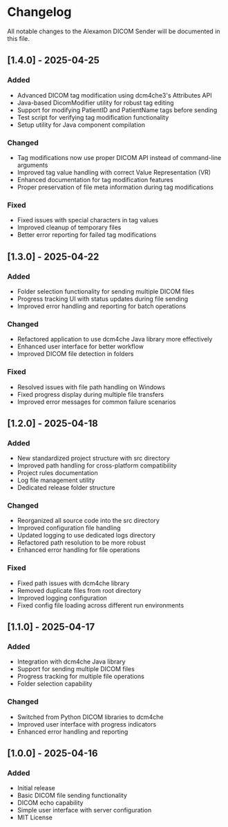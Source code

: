 # Changelog

All notable changes to the Alexamon DICOM Sender will be documented in this file.

## [1.4.0] - 2025-04-25

### Added
- Advanced DICOM tag modification using dcm4che3's Attributes API
- Java-based DicomModifier utility for robust tag editing
- Support for modifying PatientID and PatientName tags before sending
- Test script for verifying tag modification functionality
- Setup utility for Java component compilation

### Changed
- Tag modifications now use proper DICOM API instead of command-line arguments
- Improved tag value handling with correct Value Representation (VR)
- Enhanced documentation for tag modification features
- Proper preservation of file meta information during tag modifications

### Fixed
- Fixed issues with special characters in tag values
- Improved cleanup of temporary files
- Better error reporting for failed tag modifications

## [1.3.0] - 2025-04-22

### Added
- Folder selection functionality for sending multiple DICOM files
- Progress tracking UI with status updates during file sending
- Improved error handling and reporting for batch operations

### Changed
- Refactored application to use dcm4che Java library more effectively
- Enhanced user interface for better workflow
- Improved DICOM file detection in folders

### Fixed
- Resolved issues with file path handling on Windows
- Fixed progress display during multiple file transfers
- Improved error messages for common failure scenarios

## [1.2.0] - 2025-04-18

### Added
- New standardized project structure with src directory
- Improved path handling for cross-platform compatibility
- Project rules documentation
- Log file management utility
- Dedicated release folder structure

### Changed
- Reorganized all source code into the src directory
- Improved configuration file handling
- Updated logging to use dedicated logs directory
- Refactored path resolution to be more robust
- Enhanced error handling for file operations

### Fixed
- Fixed path issues with dcm4che library
- Removed duplicate files from root directory
- Improved logging configuration
- Fixed config file loading across different run environments

## [1.1.0] - 2025-04-17

### Added
- Integration with dcm4che Java library
- Support for sending multiple DICOM files
- Progress tracking for multiple file operations
- Folder selection capability

### Changed
- Switched from Python DICOM libraries to dcm4che
- Improved user interface with progress indicators
- Enhanced error handling and reporting

## [1.0.0] - 2025-04-16

### Added
- Initial release
- Basic DICOM file sending functionality
- DICOM echo capability
- Simple user interface with server configuration
- MIT License 